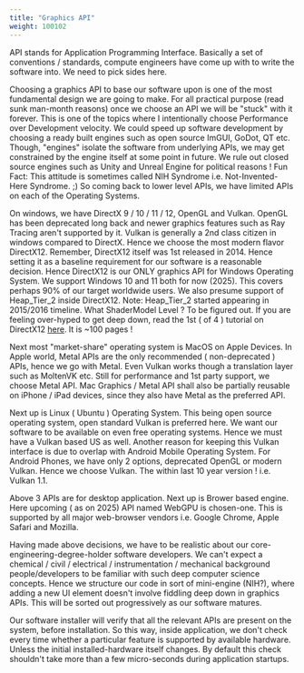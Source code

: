 ```yaml
---
title: "Graphics API"
weight: 100102
---
```

API stands for Application Programming Interface. Basically a set of conventions / standards, compute engineers have come up with to write the software into. We need to pick sides here.

Choosing a graphics API to base our software upon is one of the most fundamental design we are going to make. For all practical purpose (read sunk man-month reasons) once we choose an API we will be "stuck" with it forever. This is one of the topics where I intentionally choose Performance over Development velocity. We could speed up software development by choosing a ready built engines such as open source ImGUI, GoDot, QT etc. Though, "engines" isolate the software from underlying APIs, we may get constrained by the engine itself at some point in future. We rule out closed source engines such as Unity and Unreal Engine for political reasons ! Fun Fact: This attitude is sometimes called NIH Syndrome i.e. Not-Invented-Here Syndrome. ;) So coming back to lower level APIs, we have limited APIs on each of the Operating Systems. 

On windows, we have DirectX 9 / 10 / 11 / 12, OpenGL and Vulkan. OpenGL has been deprecated long back and newer graphics features such as Ray Tracing aren't supported by it. Vulkan is generally a 2nd class citizen in windows compared to DirectX. Hence we choose the most modern flavor DirectX12. Remember, DirectX12 itself was 1st released in 2014. Hence setting it as a baseline requirement for our software is a reasonable decision. Hence DirectX12 is our ONLY graphics API for Windows Operating System. We support Windows 10 and 11 both for now (2025). This covers perhaps 90% of our target worldwide users. We also presume support of Heap_Tier_2 inside DirectX12. Note: Heap_Tier_2 started appearing in 2015/2016 timeline. What ShaderModel Level ? To be figured out. If you are feeling over-hyped to get deep down, read the 1st ( of 4 ) tutorial on DirectX12 [here](https://www.3dgep.com/learning-directx-12-1/). It is ~100 pages !

Next most "market-share" operating system is MacOS on Apple Devices. In Apple world, Metal APIs are the only recommended ( non-deprecated ) APIs, hence we go with Metal. Even Vulkan works though a translation layer such as MoltenVK etc. Still for performance and 1st party support, we choose Metal API. Mac Graphics / Metal API shall also be partially reusable on iPhone / iPad devices, since they also have Metal as the preferred API.

Next up is Linux ( Ubuntu ) Operating System. This being open source operating system, open standard Vulkan is preferred here. We want our software to be available on even free operating systems. Hence we must have a Vulkan based US as well. Another reason for keeping this Vulkan interface is due to overlap with Android Mobile Operating System. For Android Phones, we have only 2 options, deprecated OpenGL or modern Vulkan. Hence we choose Vulkan. The within last 10 year version ! i.e. Vulkan 1.1.

Above 3 APIs are for desktop application. Next up is Brower based engine. Here upcoming ( as on 2025) API named WebGPU is chosen-one. This is supported by all major web-browser vendors i.e. Google Chrome, Apple Safari and Mozilla.

Having made above decisions, we have to be realistic about our core-engineering-degree-holder software developers. We can't expect a chemical / civil / electrical / instrumentation / mechanical background people/developers to be familiar with such deep computer science concepts. Hence we structure our code in sort of mini-engine (NIH?), where adding a new UI element doesn't involve fiddling deep down in graphics APIs. This will be sorted out progressively as our software matures.

Our software installer will verify that all the relevant APIs are present on the system, before installation. So this way, inside application, we don't check every time whether a particular feature is supported by available hardware. Unless the initial installed-hardware itself changes. By default this check shouldn't take more than a few micro-seconds during application startups.
